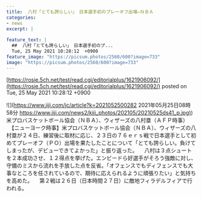 ```yaml
---
title:  八村「とても誇らしい」　日本選手初のプレーオフ出場—ＮＢＡ  
categories:
- news
excerpt: |
  
feature_text: |
  ##  八村「とても誇らしい」　日本選手初のプ...
  Tue, 25 May 2021 10:28:12  +0900
feature_image: "https://picsum.photos/2560/600?image=733"
image: "https://picsum.photos/2560/600?image=733"
---
```


[https://rosie.5ch.net/test/read.cgi/editorialplus/1621906092/](https://rosie.5ch.net/test/read.cgi/editorialplus/1621906092/)
posted on Tue, 25 May 2021 10:28:12  +0900

<!--more-->

![](https://www.jiji.com/jc/article?k=2021052500282 2021年05月25日08時58分 [https://www.jiji.com/news2/kiji_photos/202105/20210525ds41_p.jpg)](https://www.jiji.com/news2/kiji_photos/202105/20210525ds41_p.jpg)) 米プロバスケットボール協会（ＮＢＡ）、ウィザーズの八村塁（ＡＦＰ時事） 　【ニューヨーク時事】米プロバスケットボール協会（ＮＢＡ）、ウィザーズの八村塁が２４日、練習後に取材に応じ、２３日の７６ｅｒｓ戦で日本選手として初めてプレーオフ（ＰＯ）出場を果たしたことについて「とても誇らしい。負けてしまったが、デビューできてよかった」と振り返った。 　八村は３点シュートを２本成功させ、１２得点を挙げた。エンビードら好選手がそろう強敵に対し、守備のミスから流れを手放した点を反省。「オフェンスでもディフェンスでも大事なところを任されているので、期待に応えられるように頑張りたい」と気持ちを高めた。 　第２戦は２６日（日本時間２７日）に敵地フィラデルフィアで行われる。

